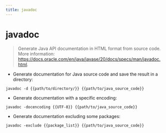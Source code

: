 ```yaml
---
title: javadoc
---
```

# javadoc

> Generate Java API documentation in HTML format from source code.
> More information: <https://docs.oracle.com/en/java/javase/20/docs/specs/man/javadoc.html>.

- Generate documentation for Java source code and save the result in a directory:

`javadoc -d {{path/to/directory/}} {{path/to/java_source_code}}`

- Generate documentation with a specific encoding:

`javadoc -docencoding {{UTF-8}} {{path/to/java_source_code}}`

- Generate documentation excluding some packages:

`javadoc -exclude {{package_list}} {{path/to/java_source_code}}`
